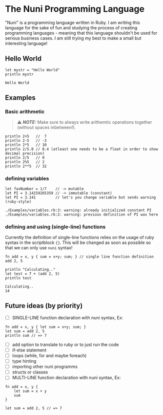 # The Nuni Programming Language
"Nuni" is a programming language written in Ruby. I am writing this language for the sake of fun and studying the process of creating programming languages - meaning that this language shouldn't be used for serious business cases. I am still trying my best to make a small but interesting language! 

## Hello World
```
let mystr = "Hello World"
println mystr
```
```
Hello World
```

## Examples
### Basic arithmetic
> ⚠️ **_NOTE:_**  Make sure to always write arithemtic operations together (without spaces inbetween!). 
```
println 2+5   //  7
println 2-5   // -3
println 2*5   // 10 
println 2/5.0 // 0.4 (atleast one needs to be a float in order to show decimal precision)
println 2/5   // 0
println 2%5   // 2
println 2**5  // 32
```

### defining variables
```
let favNumber = 1/7    // -> mutable
let PI = 3.14159265359 // -> immutable (constant)
let PI = 3.141	       // let's you change variable but sends warning (ruby-style)
```
```
./Examples/variables.rb:3: warning: already initialized constant PI
./Examples/variables.rb:2: warning: previous definition of PI was here
```

### defining and using (single-line) functions
Currently the definition of single-line functions relies on the usage of ruby syntax in the
scriptblock `{}`. This will be changed as soon as possible so that we can only use `nuni` syntax!
```
fn add = x, y { sum = x+y; sum; } // single line function definition
add 2, 5

println "Calculating.."
let test = 7 + (add 2, 5)
println test
```
```
Calculating..
14
```

## Future ideas (by priority)
- [ ] SINGLE-LINE function declaration with nuni syntax, Ex:
```
fn add = x, y { let sum = x+y; sum; }
let sum = add 2, 5
println sum // => 7
```
- [ ] add option to translate to ruby or to just run the code
- [ ] if-else statement
- [ ] loops (while, for and maybe foreach)
- [ ] type hinting
- [ ] importing other nuni programms
- [ ] structs or classes
- [ ] MULTI-LINE function declaration with nuni syntax, Ex:
```
fn add = x, y {
	let sum = x + y
	sum
}

let sum = add 2, 5 // => 7
```
